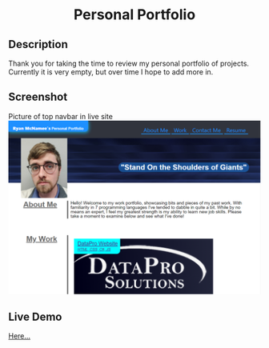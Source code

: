 # <h1 align="center">Personal Portfolio</h1>
## Description
Thank you for taking the time to review my personal portfolio of projects. Currently it is very empty, but over time I hope to add more in.

## Screenshot
Picture of top navbar in live site
<img src="./assets/images/screenshot.png"/>
## Live Demo
<a href=https://ryjmcnamee.github.io/personal-portfolio/>Here...